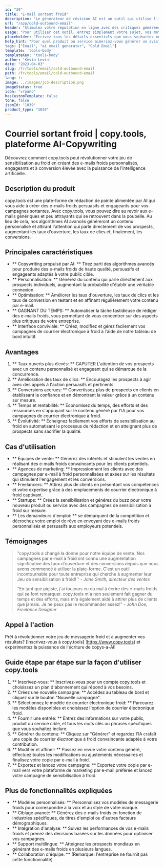```yaml
---
id: "39"
title: "E-mail sortant froid"
description: "Le générateur de révision AI est un outil qui utilise l'intelligence artificielle pour créer des critiques authentiques et persuasives pour les produits ou les services.  Économisez du temps et des efforts en générant des avis réalistes, cohérents et engageants en fonction d'un sujet ou de mots clés donnés pour améliorer votre présence et votre crédibilité en ligne."
url: "/app/cold-outbound-email"
header: "Stimulez votre réputation en ligne avec des critiques générées par l'IA."
usage: "Pour utiliser cet outil, entrez simplement votre sujet, vos mots clés souhaités et vos fonctionnalités clés du produit ou du service.  Le générateur d'examen de l'IA créera ensuite une revue bien structurée, unique et persuasive basée sur votre contribution."
placeholder: "Écrivez tous les détails essentiels que vous souhaitez mettre en évidence dans la revue, par exemple: \ n \ n Points de clé: \ n \ n1.  Excellent service client \ n2.  Produit de haute qualité \ n3.  Expédition rapide \ n \ n Mots-clés: service client, qualité du produit, expédition \ n \ n"
help_hint: "Pour quel produit ou service aimeriez-vous générer un avis?  Entrez certains mots clés liés au sujet et nous créerons une revue convaincante en fonction de votre entrée.  Il est recommandé d'énumérer les points clés que vous souhaitez mettre en évidence dans la revue."
tags: ["Email", "ai email generator", "Cold Email"]
template: 'tools-body'
templateKey: 'tools-body'
author: 'Kevin Levin'
date: "2023-04-03"
slug: /fr/tools/email/cold-outbound-email
path: /fr/tools/email/cold-outbound-email
lang: fr
image: ../images/job-description.png
imageStatus: true
icon: "vrpano"
hasCustomTemplate: false
tone: false
jsonId: "1039"
product_type: "1039"
---
```

# Courriel sortant froid |  copy.tools, plateforme AI-Copywriting

Découvrez comment copy.tools peut révolutionner votre jeu de sensibilisation au froid en créant des e-mails froids personnalisés, engageants et à conversion élevée avec la puissance de l'intelligence artificielle.

## Description du produit

copy.tools est une plate-forme de rédaction de pointe alimentée par AI qui vous aide à créer des e-mails froids persuasifs et engageants pour vos campagnes sortantes.  Avec copy.tools, vous pouvez dire au revoir aux e-mails génériques et peu attrayants qui se retrouvent dans la poubelle.  Au lieu de cela, nos algorithmes AI avancés généreront un contenu personnalisé et attirant l'attention qui parle directement de vos prospects, augmentant les taux d'ouverture, les taux de clics et, finalement, les conversions.

## Principales caractéristiques

- ** Copywriting propulsé par AI: ** Tirez parti des algorithmes avancés pour produire des e-mails froids de haute qualité, persuasifs et engageants adaptés à votre public cible.
 - ** Personnalisation: ** Générez du contenu qui parle directement aux prospects individuels, augmentant la probabilité d'établir une véritable connexion.
 - ** Optimisation: ** Améliorer les taux d'ouverture, les taux de clics et les taux de conversion en testant et en affinant régulièrement votre contenu par e-mail.
 - ** GAGNANT DU TEMPS: ** Automatiser la tâche fastidieuse de rédiger des e-mails froids, vous permettant de vous concentrer sur des aspects plus critiques de votre entreprise.
 - ** Interface conviviale: ** Créez, modifiez et gérez facilement vos campagnes de courrier électronique à froid à l'aide de notre tableau de bord intuitif.

## Avantages

1. ** Taux ouverts plus élevés: ** CAPUTER L'attention de vos prospects avec un contenu personnalisé et engageant qui se démarque de la concurrence.
 2. ** Amélioration des taux de clics: ** Encouragez les prospects à agir avec des appels à l'action persuasifs et pertinents.
 3. ** Conversions accrues: ** Convertissez plus de prospects en clients en établissant la confiance et en démontrant la valeur grâce à un contenu sur mesure.
 4. ** Temps et rentabilité: ** Économisez du temps, des efforts et des ressources en s'appuyant sur le contenu généré par l'IA pour vos campagnes de courrier électronique à froid.
 5. ** Évolutivité: ** Écheignez facilement vos efforts de sensibilisation au froid en automatisant le processus de rédaction et en atteignant plus de prospects sans sacrifier la qualité.

## Cas d'utilisation

- ** Équipes de vente: ** Générez des intérêts et stimulent les ventes en réalisant des e-mails froids convaincants pour les clients potentiels.
 - ** Agences de marketing: ** Impressionnent les clients avec des campagnes par e-mail à froid personnalisées et axées sur les résultats qui stimulent l'engagement et les conversions.
 - ** Freelancers: ** Attirez plus de clients en présentant vos compétences et votre expertise grâce à des emplacements de courrier électronique à froid captivant.
 - ** Startups: ** Créez la sensibilisation et générez du buzz pour votre nouveau produit ou service avec des campagnes de sensibilisation à froid sur mesure.
 - ** Les demandeurs d'emploi: ** se démarquent de la compétition et décrochez votre emploi de rêve en envoyant des e-mails froids personnalisés et persuasifs aux employeurs potentiels.

## Témoignages

> "copy.tools a changé la donne pour notre équipe de vente. Nos campagnes par e-mail à froid ont connu une augmentation significative des taux d'ouverture et des conversions depuis que nous avons commencé à utiliser la plate-forme. C'est un outil incontournable pour toute entreprise qui cherche à augmenter leur  Jeu de sensibilisation à froid! "  - _Jane Smith, directeur des ventes_
 >
 > "En tant que pigiste, j'ai toujours eu du mal à écrire des e-mails froids qui se font remarquer. copy.tools m'a non seulement fait gagner du temps et des efforts, mais m'a également aidé à attirer plus de clients que jamais. Je ne peux pas le recommander assez!"  - _John Doe, Freelance Designer_

## Appel à l'action

Prêt à révolutionner votre jeu de messagerie froid et à augmenter vos résultats?  [Inscrivez-vous à copy.tools] (https://www.copy.tools) et expérimentez la puissance de l'écriture de copys-a-AI!

## Guide étape par étape sur la façon d'utiliser copy.tools

1. ** Inscrivez-vous: ** Inscrivez-vous pour un compte copy.tools et choisissez un plan d'abonnement qui répond à vos besoins.
 2. ** Créez une nouvelle campagne: ** Accédez au tableau de bord et cliquez sur le bouton "Nouvelle campagne".
 3. ** Sélectionnez le modèle de courrier électronique froid: ** Parcourez les modèles disponibles et choisissez l'option de courrier électronique froid.
 4. ** Fournir une entrée: ** Entrez des informations sur votre public, produit ou service cible, et tous les mots clés ou phrases spécifiques que vous souhaitez inclure.
 5. ** Générer du contenu: ** Cliquez sur "Générer" et regardez l'IA crafaît une copie de courrier électronique à froid convaincante adaptée à votre contribution.
 6. ** Modifier et affiner: ** Passez en revue votre contenu généré, effectuez toutes les modifications ou ajustements nécessaires et finalisez votre copie par e-mail à froid.
 7. ** Exportez et lancez votre campagne: ** Exportez votre copie par e-mail vers votre plateforme de marketing par e-mail préférée et lancez votre campagne de sensibilisation à froid.

## Plus de fonctionnalités expliquées

- ** Modèles personnalisés: ** Personnalisez vos modèles de messagerie froids pour correspondre à la voix et au style de votre marque.
 - ** Ciblage avancé: ** Générez des e-mails froids en fonction de industries spécifiques, de titres d'emploi ou d'autres facteurs démographiques.
 - ** Intégration d'analyse: ** Suivez les performances de vos e-mails froids et prenez des décisions basées sur les données pour optimiser vos campagnes.
 - ** Support multilingue: ** Atteignez les prospects mondiaux en générant des e-mails froids en plusieurs langues.
 - ** Collaboration d'équipe: ** (Remarque: l'entreprise ne fournit pas cette fonctionnalité)
